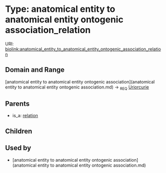 
# Type: anatomical entity to anatomical entity ontogenic association_relation




URI: [biolink:anatomical_entity_to_anatomical_entity_ontogenic_association_relation](https://w3id.org/biolink/vocab/anatomical_entity_to_anatomical_entity_ontogenic_association_relation)


## Domain and Range

[anatomical entity to anatomical entity ontogenic association](anatomical entity to anatomical entity ontogenic association.md) ->  <sub>REQ</sub> [Uriorcurie](type/Uriorcurie.md)

## Parents

 *  is_a: [relation](relation.md)

## Children


## Used by

 * [anatomical entity to anatomical entity ontogenic association](anatomical entity to anatomical entity ontogenic association.md)
